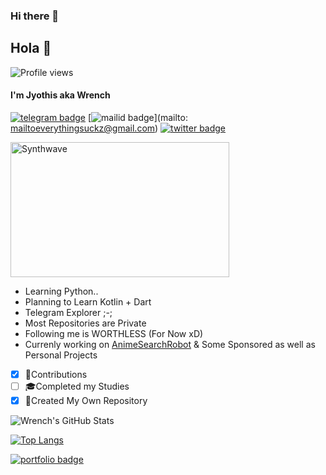### Hi there 👋

<!--
**EverythingSuckz/EverythingSuckz** is a ✨ _special_ ✨ repository because its `README.md` (this file) appears on your GitHub profile.

Here are some ideas to get you started:

- 🔭 I’m currently working on ...
- 🌱 I’m currently learning ...
- 👯 I’m looking to collaborate on ...
- 🤔 I’m looking for help with ...
- 💬 Ask me about ...
- 📫 How to reach me: ...
- 😄 Pronouns: ...
- ⚡ Fun fact: ...
-->
## Hola 👋
![Profile views](https://komarev.com/ghpvc/?username=EverythingSuckz&color=blue&style=flat-square&label=Profile+Views)

#### I'm Jyothis aka Wrench
[![telegram badge](https://img.shields.io/badge/@EverythingSuckz-30302f?style=for-the-badge&logo=telegram)](https://t.me/EverythingSuckz)
[![mailid badge](https://img.shields.io/badge/EverythingSuckz-30302f?style=for-the-badge&logo=gmail)](mailto: mailtoeverythingsuckz@gmail.com)
[![twitter badge](https://img.shields.io/badge/None-30302f?style=for-the-badge&logo=twitter)](https://twitter.com/None)

<img src="https://mir-s3-cdn-cf.behance.net/project_modules/fs/0d4f6f62664607.5a98e42907456.gif" alt="Synthwave" height="216" width="350">

- Learning Python..
- Planning to Learn Kotlin + Dart
- Telegram Explorer ;-;
- Most Repositories are Private
- Following me is WORTHLESS (For Now xD)
- Currenly working on [AnimeSearchRobot](https://t.me/AnimeSearchRobot) & Some Sponsored as well as Personal Projects


- [x] 💬Contributions
- [ ] 🎓Completed my Studies
- [x] 🎯Created My Own Repository

![Wrench's GitHub Stats](https://bad-apple-github-readme.vercel.app/api?show_bg=1&username=everythingsuckz&show_icons=true&hide=stars&title_color=#ffffff&text_color=#ffffff&icon_color=#ffffff&bg_color=#000000)

[![Top Langs](https://github-readme-stats.vercel.app/api/top-langs/?username=EverythingSuckz&hide=dockerfile)](https://github.com/JyothisJayanth)

[![portfolio badge](https://img.shields.io/badge/Check_out_my-portfolio-blueviolet?style=for-the-badge&logo=git&logoColor=white)](https://EverythingSuckz.github.io)
